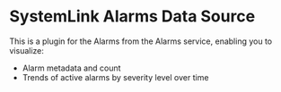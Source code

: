 # SystemLink Alarms Data Source

This is a plugin for the Alarms from the Alarms service, enabling you to visualize:

- Alarm metadata and count
- Trends of active alarms by severity level over time
